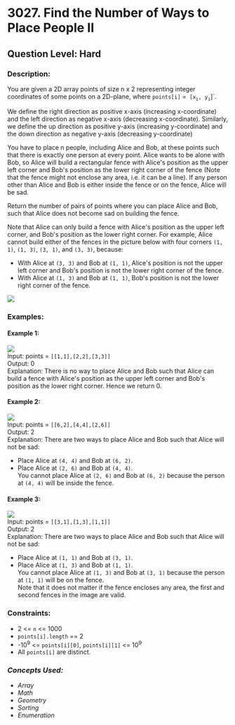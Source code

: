 # 3027. Find the Number of Ways to Place People II
## Question Level: Hard
### Description:
You are given a 2D array points of size n x 2 representing integer coordinates of some points on a 2D-plane, where `points[i]` =` [x`<sub>`i`</sub>`, y`<sub>`i`</sub>]`.

We define the right direction as positive x-axis (increasing x-coordinate) and the left direction as negative x-axis (decreasing x-coordinate). Similarly, we define the up direction as positive y-axis (increasing y-coordinate) and the down direction as negative y-axis (decreasing y-coordinate)

You have to place n people, including Alice and Bob, at these points such that there is exactly one person at every point. Alice wants to be alone with Bob, so Alice will build a rectangular fence with Alice's position as the upper left corner and Bob's position as the lower right corner of the fence (Note that the fence might not enclose any area, i.e. it can be a line). If any person other than Alice and Bob is either inside the fence or on the fence, Alice will be sad.

Return the number of pairs of points where you can place Alice and Bob, such that Alice does not become sad on building the fence.

Note that Alice can only build a fence with Alice's position as the upper left corner, and Bob's position as the lower right corner. For example, Alice cannot build either of the fences in the picture below with four corners `(1, 1)`, `(1, 3)`, `(3, 1)`, and `(3, 3)`, because:
- With Alice at `(3, 3)` and Bob at `(1, 1)`, Alice's position is not the upper left corner and Bob's position is not the lower right corner of the fence.
- With Alice at `(1, 3)` and Bob at `(1, 1)`, Bob's position is not the lower right corner of the fence.

<img src="https://assets.leetcode.com/uploads/2024/01/04/example0alicebob-1.png"><br>

### Examples:
#### Example 1:

<img src="https://assets.leetcode.com/uploads/2024/01/04/example1alicebob.png"><br>
Input: points = `[[1,1],[2,2],[3,3]]`  
Output: 0  
Explanation: There is no way to place Alice and Bob such that Alice can build a fence with Alice's position as the upper left corner and Bob's position as the lower right corner. Hence we return 0. 
#### Example 2:

<img src="https://assets.leetcode.com/uploads/2024/02/04/example2alicebob.png"><br>
Input: points = `[[6,2],[4,4],[2,6]]`  
Output: 2  
Explanation: There are two ways to place Alice and Bob such that Alice will not be sad:  
- Place Alice at `(4, 4)` and Bob at `(6, 2)`.
- Place Alice at `(2, 6)` and Bob at `(4, 4)`.  
You cannot place Alice at `(2, 6)` and Bob at `(6, 2)` because the person at `(4, 4)` will be inside the fence.
#### Example 3:

<img src="https://assets.leetcode.com/uploads/2024/02/04/example4alicebob.png"><br>
Input: points = `[[3,1],[1,3],[1,1]]`  
Output: 2  
Explanation: There are two ways to place Alice and Bob such that Alice will not be sad:  
- Place Alice at `(1, 1)` and Bob at `(3, 1)`.
- Place Alice at `(1, 3)` and Bob at `(1, 1)`.   
You cannot place Alice at `(1, 3)` and Bob at `(3, 1)` because the person at `(1, 1)` will be on the fence.    
Note that it does not matter if the fence encloses any area, the first and second fences in the image are valid.

### Constraints:

- 2 <= `n` <= 1000
- `points[i].length` == 2
- -10<sup>9</sup> <= `points[i][0]`, `points[i][1]` <= 10<sup>9</sup>
- All `points[i]` are distinct.

### <i>Concepts Used:
- Array
- Math
- Geometry
- Sorting
- Enumeration</i>
